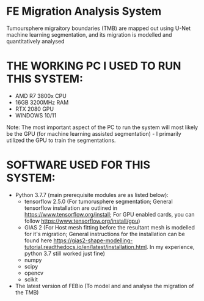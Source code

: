# FE Migration Analysis System
Tumoursphere migraitory boundaries (TMB) are mapped out using U-Net machine learning segmentation, and its migration is modelled and quantitatively analysed

# THE WORKING PC I USED TO RUN THIS SYSTEM:
- AMD R7 3800x CPU
- 16GB 3200MHz RAM
- RTX 2080 GPU
- WINDOWS 10/11

Note: The most important aspect of the PC to run the system will most likely be the GPU (for machine learning assisted segmentation) - I primarily utilized the GPU to train the segmentations.
# SOFTWARE USED FOR THIS SYSTEM:
- Python 3.7.7 (main prerequisite modules are as listed below):
  - tensorflow 2.5.0 (For tumorusphere segmentation; General tensorflow installation are outlined in https://www.tensorflow.org/install; For GPU enabled cards, you can follow https://www.tensorflow.org/install/gpu)
  - GIAS 2 (For Host mesh fitting before the resultant mesh is modelled for it's migration; General instructions for the installation can be found here https://gias2-shape-modelling-tutorial.readthedocs.io/en/latest/installation.html. In my experience, python 3.7 still worked just fine)
  - numpy
  - scipy
  - opencv
  - scikit
- The latest version of FEBio (To model and and analyse the migration of the TMB)





